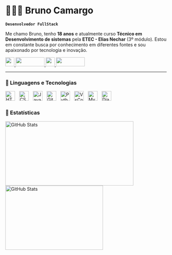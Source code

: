 # 👨🏻‍💻 Bruno Camargo

**`Desenvolvedor FullStack`**

Me chamo Bruno, tenho **18 anos** e atualmente curso **Técnico em Desenvolvimento de sistemas** pela **ETEC - Elias Nechar** (3º módulo).
Estou em constante busca por conhecimento em diferentes fontes e sou apaixonado por tecnologia e inovação.

<div>
  <a href="https://www.instagram.com/brunin_camarg0/" target="_blank">
    <img src="https://img.shields.io/badge/Instagram-E4405F?style=flat&logo=instagram&logoColor=white" style="height:28px;">
  </a>
  <a href="https://mail.google.com/mail/?view=cm&to=bcamargo414@gmail.com" target="_blank">
    <img src="https://img.shields.io/badge/Gmail-EA4335?style=flat&logo=gmail&logoColor=white" style="height:28px;width:90px;">
  </a>
  
  <a href="https://www.linkedin.com/in/bruno-camargo-dev/" target="_blank">
    <img src="https://img.shields.io/badge/LinkedIn-0A66C2?style=flat&logo=linkedin&logoColor=white" style="height:28px;">
  </a>
  
  <a href="https://github.com/BrunoCamargoDev" target="_blank">
    <img src="https://img.shields.io/badge/GitHub-181717?style=flat&logo=github&logoColor=white" style="height:28px;width:90px;">
  </a>
</div>


---

### 🤖 Linguagens e Tecnologias

<img 
    align="left" 
    alt="HTML"
    title="HTML" 
    width="30px" 
    style="padding-right: 10px;" 
    src="https://cdn.jsdelivr.net/gh/devicons/devicon@latest/icons/html5/html5-original.svg" 
/>
<img 
    align="left" 
    alt="CSS" 
    title="CSS"
    width="30px" 
    style="padding-right: 10px;" 
    src="https://cdn.jsdelivr.net/gh/devicons/devicon@latest/icons/css3/css3-original.svg" 
/>
<img 
    align="left" 
    alt="JavaScript" 
    title="JavaScript"
    width="30px" 
    style="padding-right: 10px;" 
    src="https://cdn.jsdelivr.net/gh/devicons/devicon@latest/icons/javascript/javascript-original.svg" 
/>
<img 
    align="left" 
    alt="Git" 
    title="Git"
    width="30px" 
    style="padding-right: 10px;" 
    src="https://cdn.jsdelivr.net/gh/devicons/devicon@latest/icons/git/git-original.svg" 
/>
<img 
    align="left" 
    alt="Python" 
    title="Python"
    width="30px" 
    style="padding-right: 10px;" 
    src="https://cdn.jsdelivr.net/gh/devicons/devicon@latest/icons/python/python-original.svg" 
/>
<img
    align="left" 
    alt="VsCode" 
    title="VsCode"
    width="30px" 
    style="padding-right: 10px;" 
    src="https://cdn.jsdelivr.net/gh/devicons/devicon@latest/icons/vscode/vscode-original.svg"
/>
<img 
    align="left" 
    alt="MySql" 
    title="MySql"
    width="30px" 
    style="padding-right: 10px;"
    src="https://cdn.jsdelivr.net/gh/devicons/devicon@latest/icons/mysql/mysql-original.svg" 
/>
<img
    align="left" 
    alt="Django" 
    title="Django"
    width="30px" 
    style="padding-right: 10px;"
    src="https://cdn.jsdelivr.net/gh/devicons/devicon/icons/django/django-plain.svg"
/>


<br/>
<br/>

### 🤖 Estatísticas

<p>
  <img 
    align="left" 
    alt="GitHub Stats"  
    style="padding-right: 5px;height:200px;width:400px;" 
    src="https://github-readme-stats.vercel.app/api?username=BrunoCamargoDev&show_icons=true&theme=tokyonight&include_all_commits=true&count_private=true&cache_seconds=1800&locale=pt-br"
  />
<img 
      align="left" 
      alt="GitHub Stats" 
      style="height:200px;width:305px;"
      src="https://github-readme-stats.vercel.app/api/top-langs/?username=BrunoCamargodev&theme=tokyonight&layout=compact&custom_title=Tecnologias&langs_count=9"
  />

</p>
